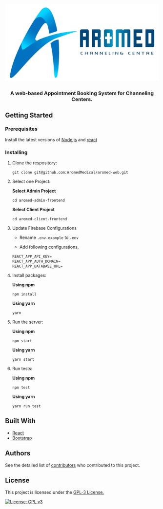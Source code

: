 <h1 align="center">
	<img
		width="600"
		alt="The Lounge"
		src="/images/logo.png">
</h1>

<h3 align="center">
	A web-based Appointment Booking System for Channeling Centers.
</h3>

## Getting Started

### Prerequisites

Install the latest versions of [Node.js](https://github.com/nodejs/node) and [react](https://github.com/facebook/react)

### Installing

1. Clone the respository:

    ```
    git clone git@github.com:AromedMedical/aromed-web.git
    ```

2. Select one Project:

    **Select Admin Project**
    ```
    cd aromed-admin-frontend
    ```
    
    **Select Client Project**
    ```
    cd aromed-client-frontend
    ```
3. Update Firebase Configurations

    + Rename `.env.example` to `.env`
    
    + Add following configurations,
    ```
    REACT_APP_API_KEY=
    REACT_APP_AUTH_DOMAIN=
    REACT_APP_DATABASE_URL=
    ```
    
3. Install packages:

    **Using npm**
    ```
    npm install
    ```
    
    **Using yarn**
    ```
    yarn
    ```
4. Run the server:

    **Using npm**
    ```
    npm start
    ```
    
    **Using yarn**
    ```
    yarn start
    ```
5. Run tests:

    **Using npm**
    ```
    npm test
    ```
    **Using yarn**
    ```
    yarn run test
    ```
## Built With

* [React](https://github.com/facebook/react)
* [Bootstrap](https://github.com/twbs/bootstrap)

## Authors

See the detailed list of [contributors](https://github.com/AromedMedical/aromed-web/contributors) who contributed to this project.

## License

This project is licensed under the [GPL-3 License.](https://github.com/AromedMedical/aromed-web/blob/master/LICENSE)

[![License: GPL v3](https://img.shields.io/badge/License-GPLv3-blue.svg)](https://www.gnu.org/licenses/gpl-3.0)